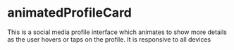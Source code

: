 # animatedProfileCard
This is a social media profile interface which animates to show more details as the user hovers or taps on the profile. It is responsive to all devices
